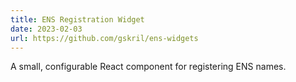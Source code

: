 ```yaml
---
title: ENS Registration Widget
date: 2023-02-03
url: https://github.com/gskril/ens-widgets
---
```


A small, configurable React component for registering ENS names.
